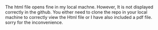 The html file opens fine in my local machne. However, It is not displayed correctly in the github. You either need to clone the repo in your local machine to correctly view the Html file or I have also included a pdf file.
sorry for the inconvenience.

